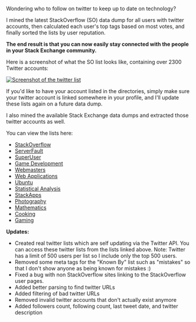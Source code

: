 Wondering who to follow on twitter to keep up to date on technology? 

I mined the latest StackOverflow (SO) data dump for all users with twitter accounts, then calculated each user's top tags based on most votes, and finally sorted the lists by user reputation.

**The end result is that you can now easily stay connected with the people in your Stack Exchange community.**

Here is a screenshot of what the SO list looks like, containing over 2300 Twitter accounts: 

[![Screenshot of the twitter list][img1]][1]

If you'd like to have your account listed in the directories, simply make sure your twitter account is linked somewhere in your profile, and I'll update these lists again on a future data dump.

I also mined the available Stack Exchange data dumps and extracted those twitter accounts as well.

You can view the lists here:

- [StackOverflow][1]
- [ServerFault][2]
- [SuperUser][3]
- [Game Development][4]
- [Webmasters][5]
- [Web Applications][6]
- [Ubuntu][7]
- [Statistical Analysis][8]
- [StackApps][9]
- [Photography][10]
- [Mathematics][11]
- [Cooking][12]
- [Gaming][13]

**Updates:**

- Created real twitter lists which are self updating via the Twitter API.  You can access these twitter lists from the lists linked above.  Note: Twitter has a limit of 500 users per list so I include only the top 500 users.
- Removed some meta tags for the "Known By" list such as "mistakes" so that I don't show anyone as being known for mistakes :) 
- Fixed a bug with non StackOverflow sites linking to the StackOverflow user pages.
- Added better parsing to find twitter URLs
- Added filtering of bad twitter URLs
- Removed invalid twitter accounts that don't actually exist anymore
- Added followers count,  following count, last tweet date, and twitter description

[1]: http://www.brianbondy.com/stackexchange-twitter/stackoverflow
[2]: http://www.brianbondy.com/stackexchange-twitter/serverfault
[3]: http://www.brianbondy.com/stackexchange-twitter/superuser
[4]: http://www.brianbondy.com/stackexchange-twitter/gamedevelopment
[5]: http://www.brianbondy.com/stackexchange-twitter/webmasters
[6]: http://www.brianbondy.com/stackexchange-twitter/webapplications
[7]: http://www.brianbondy.com/stackexchange-twitter/ubuntu
[8]: http://www.brianbondy.com/stackexchange-twitter/statisticalanalysis
[9]: http://www.brianbondy.com/stackexchange-twitter/stackapps
[10]: http://www.brianbondy.com/stackexchange-twitter/photography
[11]: http://www.brianbondy.com/stackexchange-twitter/mathematics
[12]: http://www.brianbondy.com/stackexchange-twitter/cooking
[13]: http://www.brianbondy.com/stackexchange-twitter/gaming

[img1]: http://www.brianbondy.com/static/img/blogpost_105/twitterSEScreenshot.png

